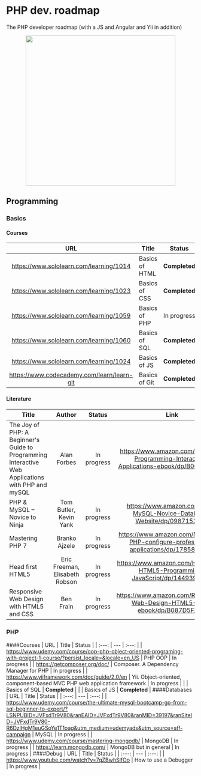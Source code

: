 # PHP dev. roadmap
The PHP developer roadmap (with a JS and Angular and Yii in addition)


<p align="center"> 
<img src="https://i.ibb.co/WGL20ZX/st-small-507x507-pad-600x600-f8f8f8.jpg" width="400">
</p>

## Programming
### Basics
#### Courses
| URL | Title | Status |
| :---: | --- | :---: |
| https://www.sololearn.com/learning/1014 | Basics of HTML | **Completed** |
| https://www.sololearn.com/learning/1023 | Basics of CSS | **Completed** |
| https://www.sololearn.com/learning/1059 | Basics of PHP | In progress |
| https://www.sololearn.com/learning/1060 | Basics of SQL | **Completed** |
| https://www.sololearn.com/learning/1024 | Basics of JS | **Completed** |
| https://www.codecademy.com/learn/learn-git | Basics of Git | **Completed** |
#### Literature
| Title | Author | Status | Link |
| --- | :---: | :---: | :---: |
| The Joy of PHP: A Beginner's Guide to Programming Interactive Web Applications with PHP and mySQL | Alan Forbes | In progress | https://www.amazon.com/Joy-PHP-Programming-Interactive-Applications-ebook/dp/B00BALXN70 |
| PHP & MySQL – Novice to Ninja | Tom Butler, Kevin Yank | In progress | https://www.amazon.com/PHP-MySQL-Novice-Database-Website/dp/0987153080 |
| Mastering PHP 7 | Branko Ajzele | In progress | https://www.amazon.com/Mastering-PHP-configure-professional-applications/dp/1785882813 |
| Head first HTML5 | Eric Freeman, Elisabeth Robson | In progress | https://www.amazon.com/Head-First-HTML5-Programming-JavaScript/dp/1449390544 |
| Responsive Web Design with HTML5 and CSS | Ben Frain | In progress | https://www.amazon.com/Responsive-Web-Design-HTML5-CSS-ebook/dp/B087D5FXXG |


### PHP
####Courses
| URL | Title | Status |
| :---: | --- | :---: |
| https://www.udemy.com/course/oop-php-object-oriented-programing-with-project-1-course/?persist_locale=&locale=en_US | PHP OOP | In progress |
| https://getcomposer.org/doc/ | Composer. A Dependency Manager for PHP | In progress |
| https://www.yiiframework.com/doc/guide/2.0/en | Yii. Object-oriented, component-based MVC PHP web application framework | In progress |
|  | Basics of SQL | **Completed** |
|  | Basics of JS | **Completed** |
####Databases
| URL | Title | Status |
| :---: | --- | :---: |
| https://www.udemy.com/course/the-ultimate-mysql-bootcamp-go-from-sql-beginner-to-expert/?LSNPUBID=JVFxdTr9V80&ranEAID=JVFxdTr9V80&ranMID=39197&ranSiteID=JVFxdTr9V80-R6DzlHgM1euGSoYe1T1oag&utm_medium=udemyads&utm_source=aff-campaign | MySQL | In progress |
| https://www.udemy.com/course/mastering-mongodb/ | MongoDB | In progress |
| https://learn.mongodb.com/ | MongoDB but in general | In progress |
####Debug
| URL | Title | Status |
| :---: | --- | :---: |
| https://www.youtube.com/watch?v=7qZBwhSlfOo | How to use a Debugger | In progress |
